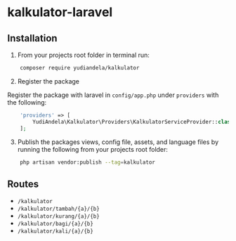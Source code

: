 # kalkulator-laravel

## Installation

1. From your projects root folder in terminal run:

```bash
    composer require yudiandela/kalkulator
```

2. Register the package

Register the package with laravel in `config/app.php` under `providers` with the following:

```php
	'providers' => [
	    YudiAndela\Kalkulator\Providers\KalkulatorServiceProvider::class,
	];
```

3. Publish the packages views, config file, assets, and language files by running the following from your projects root folder:

```bash
    php artisan vendor:publish --tag=kalkulator
```

## Routes

* `/kalkulator`
* `/kalkulator/tambah/{a}/{b}`
* `/kalkulator/kurang/{a}/{b}`
* `/kalkulator/bagi/{a}/{b}`
* `/kalkulator/kali/{a}/{b}`

